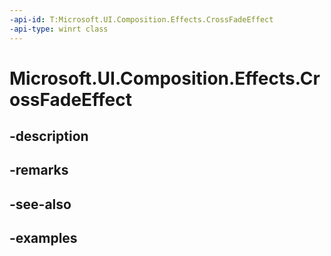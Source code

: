 ```yaml
---
-api-id: T:Microsoft.UI.Composition.Effects.CrossFadeEffect
-api-type: winrt class
---
```


# Microsoft.UI.Composition.Effects.CrossFadeEffect

<!--
public sealed class CrossFadeEffect : Windows.Graphics.Effects.IGraphicsEffect
-->


## -description

## -remarks

## -see-also

## -examples


